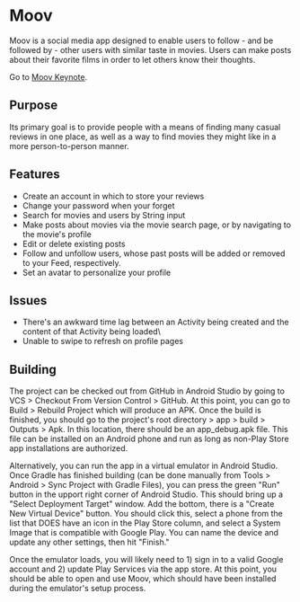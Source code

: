 # Moov
Moov is a social media app designed to enable users to follow - and be followed by - other users with
 similar taste in movies. Users can make posts about their favorite films in order to let others know
 their thoughts.

Go to [Moov Keynote](https://drive.google.com/file/d/1PFlDakg-aQtGsjLeimEGKtRKi5oZHudv/view?usp=sharing).

## Purpose
Its primary goal is to provide people with a means of finding many casual reviews in one place, as
 well as a way to find movies they might like in a more person-to-person manner.

## Features
* Create an account in which to store your reviews
* Change your password when your forget
* Search for movies and users by String input
* Make posts about movies via the movie search page, or by navigating to the movie's profile
* Edit or delete existing posts
* Follow and unfollow users, whose past posts will be added or removed to your Feed, respectively.
* Set an avatar to personalize your profile

## Issues
* There's an awkward time lag between an Activity being created and the content of that Activity being loaded\
* Unable to swipe to refresh on profile pages

## Building
The project can be checked out from GitHub in Android Studio by going to VCS > Checkout From Version
 Control > GitHub. At this point, you can go to Build > Rebuild Project which will produce an APK.
 Once the build is finished, you should go to the project's root directory > app > build > Outputs >
  Apk. In this location, there should be an app_debug.apk file. This file can be installed on an
  Android phone and run as long as non-Play Store app installations are authorized.

  Alternatively, you can run the app in a virtual emulator in Android Studio. Once Gradle has finished
  building (can be done manually from Tools > Android > Sync Project with Gradle Files), you can press
  the green "Run" button in the upport right corner of Android Studio. This should bring up a
  "Select Deployment Target" window. Add the bottom, there is a "Create New Virtual Device" button.
  You should click this, select a phone from the list that DOES have an icon in the Play Store column,
  and select a System Image that is compatible with Google Play. You can name the device and update any
  other settings, then hit "Finish."

  Once the emulator loads, you will likely need to 1) sign in to a valid Google account and
  2) update Play Services via the app store. At this point, you should be able to open and use
  Moov, which should have been installed during the emulator's setup process.
